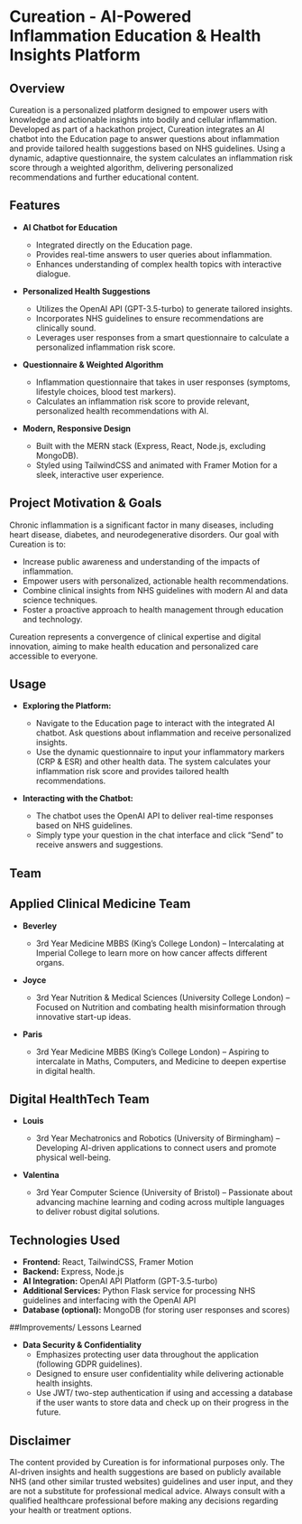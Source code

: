 # Cureation - AI-Powered Inflammation Education & Health Insights Platform

## Overview

Cureation is a personalized platform designed to empower users with knowledge and actionable insights into bodily and cellular inflammation. Developed as part of a hackathon project, Cureation integrates an AI chatbot into the Education page to answer questions about inflammation and provide tailored health suggestions based on NHS guidelines. Using a dynamic, adaptive questionnaire, the system calculates an inflammation risk score through a weighted algorithm, delivering personalized recommendations and further educational content.

## Features

- **AI Chatbot for Education**
  - Integrated directly on the Education page.
  - Provides real-time answers to user queries about inflammation.
  - Enhances understanding of complex health topics with interactive dialogue.

- **Personalized Health Suggestions**
  - Utilizes the OpenAI API (GPT-3.5-turbo) to generate tailored insights.
  - Incorporates NHS guidelines to ensure recommendations are clinically sound.
  - Leverages user responses from a smart questionnaire to calculate a personalized inflammation risk score.

- **Questionnaire & Weighted Algorithm**
  - Inflammation questionnaire that takes in user responses (symptoms, lifestyle choices, blood test markers).
  - Calculates an inflammation risk score to provide relevant, personalized health recommendations with AI.

- **Modern, Responsive Design**
  - Built with the MERN stack (Express, React, Node.js, excluding MongoDB).
  - Styled using TailwindCSS and animated with Framer Motion for a sleek, interactive user experience.

## Project Motivation & Goals

Chronic inflammation is a significant factor in many diseases, including heart disease, diabetes, and neurodegenerative disorders. Our goal with Cureation is to:

- Increase public awareness and understanding of the impacts of inflammation.
- Empower users with personalized, actionable health recommendations.
- Combine clinical insights from NHS guidelines with modern AI and data science techniques.
- Foster a proactive approach to health management through education and technology.

Cureation represents a convergence of clinical expertise and digital innovation, aiming to make health education and personalized care accessible to everyone.

## Usage

- **Exploring the Platform:**
  - Navigate to the Education page to interact with the integrated AI chatbot. Ask questions about inflammation and receive personalized insights.
  - Use the dynamic questionnaire to input your inflammatory markers (CRP & ESR) and other health data. The system calculates your inflammation risk score and provides tailored health recommendations.

- **Interacting with the Chatbot:**
  - The chatbot uses the OpenAI API to deliver real-time responses based on NHS guidelines.
  - Simply type your question in the chat interface and click “Send” to receive answers and suggestions.

## Team

  ## Applied Clinical Medicine Team
  
  - **Beverley**
    - 3rd Year Medicine MBBS (King’s College London) – Intercalating at Imperial College to learn more on how cancer affects different organs.
  
  - **Joyce**
    - 3rd Year Nutrition & Medical Sciences (University College London) – Focused on Nutrition and combating health misinformation through innovative start-up ideas.
  
  - **Paris**
    - 3rd Year Medicine MBBS (King’s College London) – Aspiring to intercalate in Maths, Computers, and Medicine to deepen expertise in digital health.

  ## Digital HealthTech Team
    
  - **Louis**
    - 3rd Year Mechatronics and Robotics (University of Birmingham) – Developing AI-driven applications to connect users and promote physical well-being.

  - **Valentina**
    - 3rd Year Computer Science (University of Bristol) – Passionate about advancing machine learning and coding across multiple languages to deliver robust digital solutions.

## Technologies Used

- **Frontend:** React, TailwindCSS, Framer Motion
- **Backend:** Express, Node.js
- **AI Integration:** OpenAI API Platform (GPT-3.5-turbo)
- **Additional Services:** Python Flask service for processing NHS guidelines and interfacing with the OpenAI API
- **Database (optional):** MongoDB (for storing user responses and scores)

##Improvements/ Lessons Learned

- **Data Security & Confidentiality**
  - Emphasizes protecting user data throughout the application (following GDPR guidelines).
  - Designed to ensure user confidentiality while delivering actionable health insights.
  - Use JWT/ two-step authentication if using and accessing a database if the user wants to store data and check up on their progress in the future.

## Disclaimer

The content provided by Cureation is for informational purposes only. The AI-driven insights and health suggestions are based on publicly available NHS (and other similar trusted websites) guidelines and user input, and they are not a substitute for professional medical advice. Always consult with a qualified healthcare professional before making any decisions regarding your health or treatment options.

